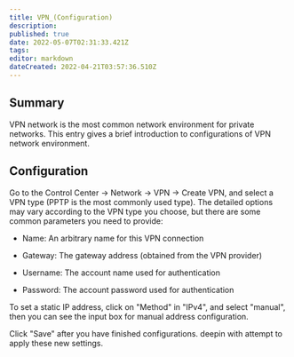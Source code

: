 ```yaml
---
title: VPN_(Configuration)
description: 
published: true
date: 2022-05-07T02:31:33.421Z
tags: 
editor: markdown
dateCreated: 2022-04-21T03:57:36.510Z
---
```


## Summary

VPN network is the most common network environment for private networks. This entry gives a brief introduction to configurations of VPN network environment.

## Configuration

Go to the Control Center -> Network -> VPN -> Create VPN, and select a VPN type (PPTP is the most commonly used type). The detailed options may vary according to the VPN type you choose, but there are some common parameters you need to provide:

* Name: An arbitrary name for this VPN connection

* Gateway: The gateway address (obtained from the VPN provider)

* Username: The account name used for authentication

* Password: The account password used for authentication

To set a static IP address, click on "Method" in "IPv4", and select "manual", then you can see the input box for manual address configuration.

Click "Save" after you have finished configurations. deepin with attempt to apply these new settings.
